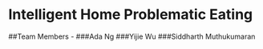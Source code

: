 # Intelligent Home Problematic Eating

##Team Members -
###Ada Ng
###Yijie Wu
###Siddharth Muthukumaran
